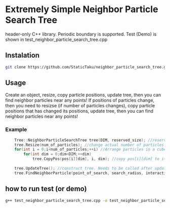 # Extremely Simple Neighbor Particle Search Tree
header-only C++ library.
Periodic boundary is supported.
Test (Demo) is shown in test_neighbor_particle_search_tree.cpp

## Instalation
```sh
git clone https://github.com/StaticTaku/neighbor_particle_search_tree.git
```

## Usage
Create an object, resize, copy particle positions, update tree, then you can find neighbor particles near any points!
If positions of particles change, then you need to resizse (if number of particles changes), copy particle positions that has changed its positions, update tree, then you can find neighbor particles near any points!

### Example
```c++
    Tree::NeighborParticleSearchTree tree(DIM, reserved_size); //reserved_size is number of particles allocated inside tree in advance
    tree.Resize(num_of_particles); //change actual number of particles to be searched for. Note that num_of_particles <=  reserved_size.
    for(int i = 0;i<num_of_particles;++i) //Arrange particles in a cube diagonal. The size of cube: size_x, size_y, size_z = [0,100]
        for(int dim = 0;dim<DIM;++dim)
            tree.CopyPos(pos[i][dim], i, dim); //copy pos[i][dim] to ith_particle[dim] inside the tree 
        
    tree.UpdateTree(); //construct tree. Needs to be called after update particle positions
    tree.FindNeighborParticle(point_of_search, search_radius, interaction_list); //Store the index of the particle in the region of search_radius from point_of_search into interaction_list
```

## how to run test (or demo)
```sh
g++ test_neighbor_particle_search_tree.cpp -o test_neighbor_particle_search_tree.out && ./test_neighbor_particle_search_tree.out
```
